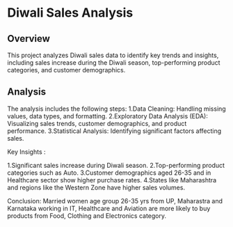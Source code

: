 # Diwali Sales Analysis

## Overview
This project analyzes Diwali sales data to identify key trends and insights, including sales increase during the Diwali season, top-performing product categories, and customer demographics.

## Analysis
The analysis includes the following steps:
1.Data Cleaning: Handling missing values, data types, and formatting.
2.Exploratory Data Analysis (EDA): Visualizing sales trends, customer demographics, and product performance.
3.Statistical Analysis: Identifying significant factors affecting sales.

Key Insights :

1.Significant sales increase during Diwali season.
2.Top-performing product categories such as Auto.
3.Customer demographics aged 26-35 and in Healthcare sector show higher purchase rates.
4.States like Maharashtra and regions like the Western Zone have higher sales volumes.

Conclusion:
Married women age group 26-35 yrs from UP, Maharastra and Karnataka working in IT, Healthcare and Aviation are more likely to buy products from Food, Clothing and Electronics category.

